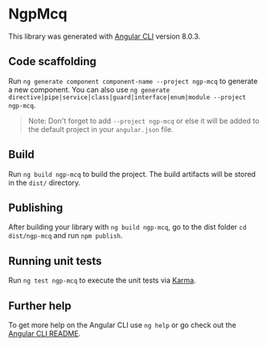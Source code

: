 # NgpMcq

This library was generated with [Angular CLI](https://github.com/angular/angular-cli) version 8.0.3.

## Code scaffolding

Run `ng generate component component-name --project ngp-mcq` to generate a new component. You can also use `ng generate directive|pipe|service|class|guard|interface|enum|module --project ngp-mcq`.
> Note: Don't forget to add `--project ngp-mcq` or else it will be added to the default project in your `angular.json` file. 

## Build

Run `ng build ngp-mcq` to build the project. The build artifacts will be stored in the `dist/` directory.

## Publishing

After building your library with `ng build ngp-mcq`, go to the dist folder `cd dist/ngp-mcq` and run `npm publish`.

## Running unit tests

Run `ng test ngp-mcq` to execute the unit tests via [Karma](https://karma-runner.github.io).

## Further help

To get more help on the Angular CLI use `ng help` or go check out the [Angular CLI README](https://github.com/angular/angular-cli/blob/master/README.md).
